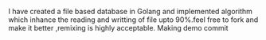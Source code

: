 I have created a file based database in Golang and implemented algorithm which inhance the reading and writting of file upto 90%.feel free to fork and make it better ,remixing is highly acceptable.
Making demo commit

